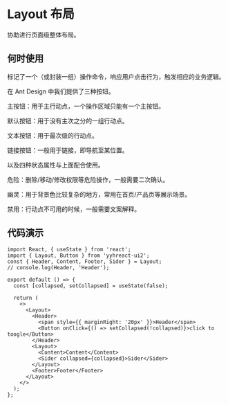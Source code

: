 # Layout 布局

协助进行页面级整体布局。

## 何时使用

标记了一个（或封装一组）操作命令，响应用户点击行为，触发相应的业务逻辑。

在 Ant Design 中我们提供了三种按钮。

主按钮：用于主行动点，一个操作区域只能有一个主按钮。

默认按钮：用于没有主次之分的一组行动点。

文本按钮：用于最次级的行动点。

链接按钮：一般用于链接，即导航至某位置。

以及四种状态属性与上面配合使用。

危险：删除/移动/修改权限等危险操作，一般需要二次确认。

幽灵：用于背景色比较复杂的地方，常用在首页/产品页等展示场景。

禁用：行动点不可用的时候，一般需要文案解释。

<!-- 加载中：用于异步操作等待反馈的时候，也可以避免多次提交。 -->

## 代码演示

<!-- <code src="@demo/button.tsx" ></code> -->

```tsx
import React, { useState } from 'react';
import { Layout, Button } from 'yyhreact-ui2';
const { Header, Content, Footer, Sider } = Layout;
// console.log(Header, 'Header');

export default () => {
  const [collapsed, setCollapsed] = useState(false);

  return (
    <>
      <Layout>
        <Header>
          <span style={{ marginRight: '20px' }}>Header</span>
          <Button onClick={() => setCollapsed(!collapsed)}>click to toogle</Button>
        </Header>
        <Layout>
          <Content>Content</Content>
          <Sider collapsed={collapsed}>Sider</Sider>
        </Layout>
        <Footer>Footer</Footer>
      </Layout>
    </>
  );
};
```
